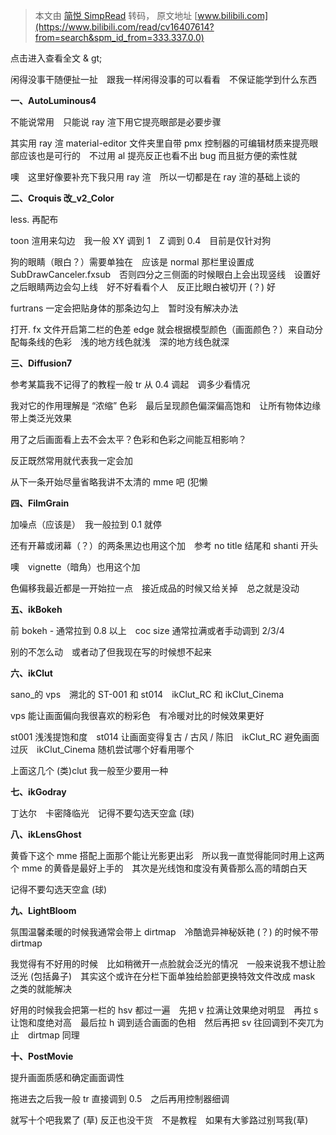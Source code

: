 > 本文由 [简悦 SimpRead](http://ksria.com/simpread/) 转码， 原文地址 [www.bilibili.com](https://www.bilibili.com/read/cv16407614?from=search&spm_id_from=333.337.0.0)



 点击进入查看全文 & gt;

闲得没事干随便扯一扯　跟我一样闲得没事的可以看看　不保证能学到什么东西

**一、AutoLuminous4**

不能说常用　只能说 ray 渲下用它提亮眼部是必要步骤

其实用 ray 渲 material-editor 文件夹里自带 pmx 控制器的可编辑材质来提亮眼部应该也是可行的　不过用 al 提亮反正也看不出 bug 而且挺方便的索性就

噢　这里好像要补充下我只用 ray 渲　所以一切都是在 ray 渲的基础上谈的

**二、Croquis 改_v2_Color**

less. 再配布

toon 渲用来勾边　我一般 XY 调到 1　Z 调到 0.4　目前是仅针对狗

狗的眼睛（眼白？）需要单独在　应该是 normal 那栏里设置成 SubDrawCanceler.fxsub　否则四分之三侧面的时候眼白上会出现竖线　设置好之后眼睛两边会勾上线　好不好看看个人　反正比眼白被切开 (？) 好

furtrans 一定会把贴身体的那条边勾上　暂时没有解决办法

打开. fx 文件开启第二栏的色差 edge 就会根据模型颜色（画面颜色？）来自动分配每条线的色彩　浅的地方线色就浅　深的地方线色就深

**三、Diffusion7**

参考某篇我不记得了的教程一般 tr 从 0.4 调起　调多少看情况

我对它的作用理解是 “浓缩” 色彩　最后呈现颜色偏深偏高饱和　让所有物体边缘带上类泛光效果

用了之后画面看上去不会太平？色彩和色彩之间能互相影响？

反正既然常用就代表我一定会加

从下一条开始尽量省略我讲不太清的 mme 吧 (犯懒

**四、FilmGrain**

加噪点（应该是）　我一般拉到 0.1 就停

还有开幕或闭幕（？）的两条黑边也用这个加　参考 no title 结尾和 shanti 开头

噢　vignette（暗角）也用这个加

色偏移我最近都是一开始拉一点　接近成品的时候又给关掉　总之就是没动

**五、ikBokeh**  

前 bokeh - 通常拉到 0.8 以上　coc size 通常拉满或者手动调到 2/3/4

别的不怎么动　或者动了但我现在写的时候想不起来

**六、ikClut**  

sano_的 vps　溯北的 ST-001 和 st014　ikClut_RC 和 ikClut_Cinema

vps 能让画面偏向我很喜欢的粉彩色　有冷暖对比的时候效果更好

st001 浅浅提饱和度　st014 让画面变得复古 / 古风 / 陈旧　ikClut_RC 避免画面过灰　ikClut_Cinema 随机尝试哪个好看用哪个

上面这几个 (类)clut 我一般至少要用一种

**七、ikGodray**

丁达尔　卡密降临光　记得不要勾选天空盒 (球)

**八、ikLensGhost**

黄昏下这个 mme 搭配上面那个能让光影更出彩　所以我一直觉得能同时用上这两个 mme 的黄昏是最好上手的　其次是光线饱和度没有黄昏那么高的晴朗白天

记得不要勾选天空盒 (球)

**九、LightBloom**

氛围温馨柔暖的时候我通常会带上 dirtmap　冷酷诡异神秘妖艳 (？) 的时候不带 dirtmap

我觉得有不好用的时候　比如稍微开一点脸就会泛光的情况　一般来说我不想让脸泛光 (包括鼻子)　其实这个或许在分栏下面单独给脸部更换特效文件改成 mask 之类的就能解决

好用的时候我会把第一栏的 hsv 都过一遍　先把 v 拉满让效果绝对明显　再拉 s 让饱和度绝对高　最后拉 h 调到适合画面的色相　然后再把 sv 往回调到不突兀为止　dirtmap 同理

**十、PostMovie**  

提升画面质感和确定画面调性

拖进去之后我一般 tr 直接调到 0.5　之后再用控制器细调

就写十个吧我累了 (草) 反正也没干货　不是教程　如果有大爹路过别骂我(草)
